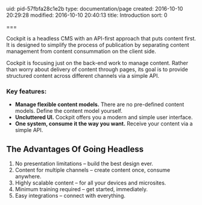 uid: pid-57fbfa28c1e2b
type: documentation/page
created: 2016-10-10 20:29:28
modified: 2016-10-10 20:40:13
title: Introduction
sort: 0

===

Cockpit is a headless CMS with an API-first approach that puts content first. It is designed to simplify the process of publication by separating content management from content consummation on the client side.

Cockpit is focusing just on the back-end work to manage content. Rather than worry about delivery of content through pages, its goal is to provide structured content across different channels via a simple API.

### Key features:

- **Manage flexible content models.** There are no pre-defined content models. Define the content model yourself.
- **Uncluttered UI.** Cockpit offers you a modern and simple user interface.
- **One system, consume it the way you want.** Receive your content via a simple API.


## The Advantages Of Going Headless

1. No presentation limitations – build the best design ever.
2. Content for multiple channels – create content once, consume anywhere.
3. Highly scalable content – for all your devices and microsites.
4. Minimum training required – get started, immediately.
5. Easy integrations – connect with everything.

